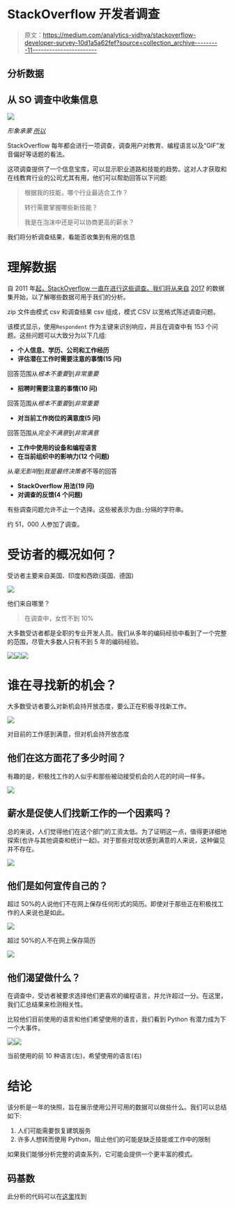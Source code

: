 # StackOverflow 开发者调查

> 原文：<https://medium.com/analytics-vidhya/stackoverflow-developer-survey-10d1a5a62fef?source=collection_archive---------11----------------------->

## 分析数据

## 从 SO 调查中收集信息

![](img/98b0c4391e2f0f4652b9d7d757de2f8f.png)

*形象承蒙* [*所以*](https://insights.stackoverflow.com/survey/2019)

StackOverflow 每年都会进行一项调查，调查用户对教育、编程语言以及“GIF”发音偏好等话题的看法。

这项调查提供了一个信息宝库，可以显示职业道路和技能的趋势。这对人才获取和在线教育行业的公司尤其有用，他们可以帮助回答以下问题:

> 根据我的技能，哪个行业最适合工作？
> 
> 转行需要掌握哪些新技能？
> 
> 我是在泡沫中还是可以协商更高的薪水？

我们将分析调查结果，看能否收集到有用的信息

# 理解数据

自 2011 年[起，StackOverflow 一直在进行这些调查。我们将从来自](https://insights.stackoverflow.com/survey) [2017](https://www.kaggle.com/stackoverflow/so-survey-2017) 的数据集开始，以了解哪些数据可用于我们的分析。

zip 文件由模式 csv 和调查结果 csv 组成，模式 CSV 以宽格式陈述调查问题。

该模式显示，使用`Respondent` 作为主键来识别响应，并且在调查中有 153 个问题。这些问题可以大致分为以下几组:

*   **个人信息、学历、公司和工作经历**
*   **评估潜在工作时需要注意的事情(15 问)**

回答范围从*根本不重要*到*非常重要*

*   **招聘时需要注意的事情(10 问)**

回答范围从*根本不重要*到*非常重要*

*   **对当前工作岗位的满意度(5 问)**

回答范围从*完全不满意*到*非常满意*

*   **工作中使用的设备和编程语言**
*   **在当前组织中的影响力(12 个问题)**

从*毫无影响*到*我是最终决策者*不等的回答

*   **StackOverflow 用法(19 问)**
*   **对调查的反馈(4 个问题)**

有些调查问题允许不止一个选择。这些被表示为由`;`分隔的字符串。

约 51，000 人参加了调查。

# 受访者的概况如何？

受访者主要来自美国、印度和西欧(英国、德国)

![](img/5e99fb85804af77703ae3c006097d1cb.png)

他们来自哪里？

> 在调查中，女性不到 10%

大多数受访者都是全职的专业开发人员。我们从多年的编码经验中看到了一个完整的范围，尽管大多数人只有不到 5 年的编码经验。

![](img/678e561194f865e288ecea22eccd10e2.png)![](img/4b9e5aa2a2f01cacf3aecc7645aa1030.png)![](img/e3ac1954362f1566327a1976e36d6dc4.png)

# 谁在寻找新的机会？

大多数受访者要么对新机会持开放态度，要么正在积极寻找新工作。

![](img/eb5b6cfe715a63209be8610607d515ca.png)

对目前的工作感到满意，但对机会持开放态度

## 他们在这方面花了多少时间？

有趣的是，积极找工作的人似乎和那些被动接受机会的人花的时间一样多。

![](img/53b35b7a2734e8558f6f9da8442e3b66.png)

## 薪水是促使人们找新工作的一个因素吗？

总的来说，人们觉得他们在这个部门的工资太低。为了证明这一点，值得更详细地探索(也许与其他调查和统计一起)。对于那些对现状感到满意的人来说，这种偏见并不存在。

![](img/38f7bff97b2eba3007948794b6d56d8d.png)

## 他们是如何宣传自己的？

超过 50%的人说他们不在网上保存任何形式的简历。即使对于那些正在积极找工作的人来说也是如此。

![](img/54714cbeab2b36749697df881f9e88e3.png)

超过 50%的人不在网上保存简历

![](img/3dc5973eb4f10487bb125cc3a660dcef.png)

## 他们渴望做什么？

在调查中，受访者被要求选择他们更喜欢的编程语言，并允许超过一分。在这里，我们汇总结果来检测相关性。

比较他们目前使用的语言和他们希望使用的语言，我们看到 Python 有潜力成为下一个大事件。

![](img/596119ad7e16638ededc6a85c7a77e48.png)![](img/0c7db2b6299c91c041c663b146199dd4.png)

当前使用的前 10 种语言(左)，希望使用的语言(右)

# 结论

该分析是一年的快照，旨在展示使用公开可用的数据可以做些什么。我们可以总结如下:

1.  人们可能需要恢复建筑服务
2.  许多人想转而使用 Python，阻止他们的可能是缺乏技能或工作中的限制

如果我们能够分析完整的调查系列，它可能会提供一个更丰富的模式。

## 码基数

此分析的代码可以在[这里](https://github.com/PavanKB/stackoverflow_survey)找到